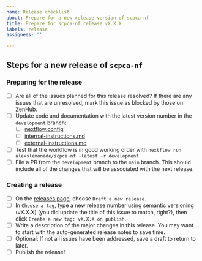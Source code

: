 ```yaml
---
name: Release checklist
about: Prepare for a new release version of scpca-nf
title: Prepare for scpca-nf release vX.X.X
labels: release
assignees: ''

---
```


## Steps for a new release of `scpca-nf`

### Preparing for the release

- [ ] Are all of the issues planned for this release resolved? If there are any issues that are unresolved, mark this issue as blocked by those on ZenHub.
- [ ] Update code and documentation with the latest version number in the `development` branch:
  - [ ] [nextflow.config](https://github.com/AlexsLemonade/scpca-nf/blob/main/nextflow.config)
  - [ ] [internal-instructions.md](https://github.com/AlexsLemonade/scpca-nf/blob/main/internal-instructions.md)
  - [ ] [external-instructions.md](https://github.com/AlexsLemonade/scpca-nf/blob/main/external-instructions.md)
- [ ] Test that the workflow is in good working order with `nextflow run alexslemonade/scpca-nf -latest -r development`
- [ ] File a PR from the `development` branch to the `main` branch. This should include all of the changes that will be associated with the next release.

### Creating a release
- [ ] On the [releases page](https://github.com/AlexsLemonade/scpca-nf/releases), choose `Draft a new release`.
- [ ] In `Choose a tag`, type a new release number using semantic versioning (vX.X.X) (you did update the title of this issue to match, right?), then click `Create a new tag: vX.X.X on publish`.
- [ ] Write a description of the major changes in this release. You may want to start with the auto-generated release notes to save time.
- [ ] Optional: If not all issues have been addressed, save a draft to return to later.
- [ ] Publish the release!
